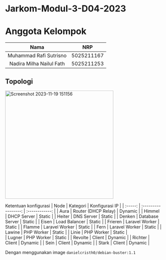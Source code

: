 # Jarkom-Modul-3-D04-2023
# Anggota Kelompok
|                Nama                |    NRP     |
| :--------------------------------: | :--------: |
|       Muhammad Rafi Sutrisno       | 5025211167 |
|      Nadira Milha Nailul Fath      | 5025211253 |
## Topologi
<img width="348" alt="Screenshot 2023-11-19 151156" src="https://github.com/nadiramlha/Jarkom-Modul-3-D04-2023/assets/88009253/ccee91f5-a45c-4142-a932-d79addecfa8f">

Ketentuan konfigurasi
| Node    | Kategori            | Konfigurasi IP |
| :-----: | :-----------------: | :------------: |
| Aura    | Router (DHCP Relay) | Dynamic        |
| Himmel  | DHCP Server         | Static         |
| Heiter  | DNS Server          | Static         |
| Denken  | Database Server     | Static         |
| Eisen   | Load Balancer       | Static         |
| Frieren | Laravel Worker      | Static         |
| Flamme  | Laravel Worker      | Static         |
| Fern    | Laravel Worker      | Static         |
| Lawine  | PHP Worker          | Static         |
| Linie   | PHP Worker          | Static         |         
| Lugner  | PHP Worker          | Static         |
| Revolte | Client              | Dynamic        |
| Richter | Client              | Dynamic        |
| Sein    | Client              | Dynamic        |
| Stark   | Client              | Dynamic        |

Dengan menggunakan image ``danielcristh0/debian-buster:1.1``
